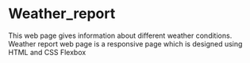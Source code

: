 # Weather_report
This web page gives information about different weather conditions. Weather report web page is a responsive page which is designed using HTML and CSS Flexbox
